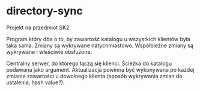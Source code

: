 # directory-sync

Projekt na przedmiot SK2.

Program który dba o to, by zawartość katalogu u wszystkich klientów była taka sama. Zmiany są wykrywane natychmiastowo. Współbieżne zmiany są wykrywane i właściwie obsłużone.

Centralny serwer, do którego łączą się klienci. Ścieżka do katalogu podawana jako argument. Aktualizacja powinna być wykonywana po każdej zmianie zawartości u dowolnego klienta (sposób wykrywania zmian do ustalenia; hash value?).
